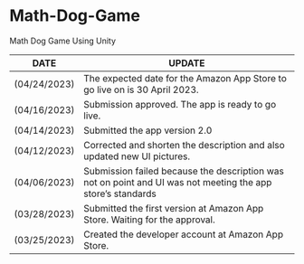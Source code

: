 
# Math-Dog-Game
Math Dog Game Using Unity

| DATE | UPDATE|
|----------|----------|
| (04/24/2023) | The expected date for the Amazon App Store to go live on is 30 April 2023.|
| (04/16/2023) | Submission approved. The app is ready to go live.|
| (04/14/2023) | Submitted the app version 2.0|
| (04/12/2023) | Corrected and shorten the description and also updated new UI pictures.|
| (04/06/2023) | Submission failed because the description was not on point and UI was not meeting the app store’s standards|
| (03/28/2023) | Submitted the first version at Amazon App Store. Waiting for the approval.|
| (03/25/2023) | Created the developer account at Amazon App Store.|
